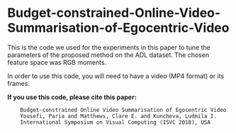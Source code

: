 # Budget-constrained-Online-Video-Summarisation-of-Egocentric-Video
 
 This is the code we used for the experiments in this paper to tune the parameters of the proposed method on the ADL dataset. 
 The chosen feature space was RGB moments. 
 
 In order to use this code, you will need to have a video (MP4 format) or its frames.

 **If you use this code, please cite this paper:**
 
        Budget-constrained Online Video Summarisation of Egocentric Video
        Yousefi, Paria and Matthews, Clare E. and Kuncheva, Ludmila I. 
        International Symposium on Visual Computing (ISVC 2018), USA

